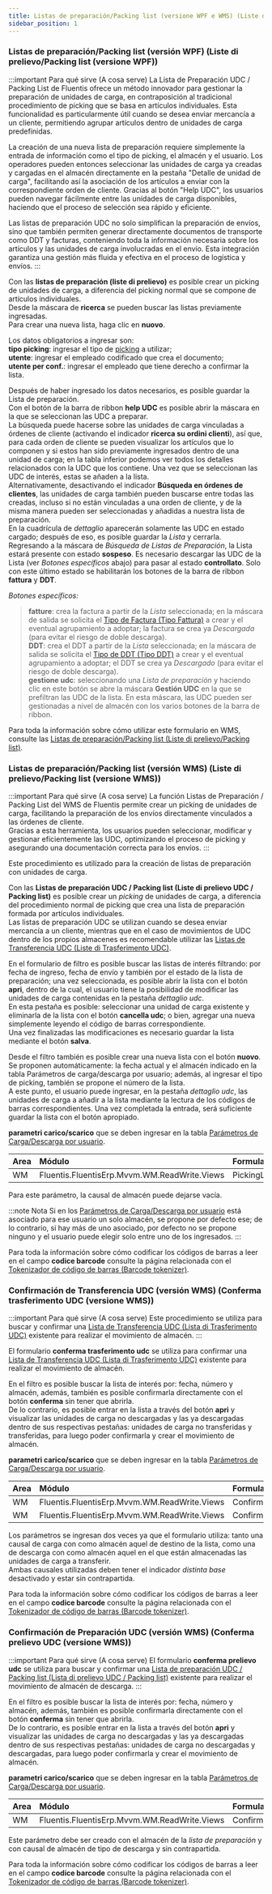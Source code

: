 ```yaml
---
title: Listas de preparación/Packing list (versione WPF e WMS) (Liste di prelievo/Packing list (versione WPF e WMS))
sidebar_position: 1
---
```


### Listas de preparación/Packing list (versión WPF) (Liste di prelievo/Packing list (versione WPF))

:::important Para qué sirve (A cosa serve)
La Lista de Preparación UDC / Packing List de Fluentis ofrece un método innovador para gestionar la preparación de unidades de carga, en contraposición al tradicional procedimiento de picking que se basa en artículos individuales. Esta funcionalidad es particularmente útil cuando se desea enviar mercancía a un cliente, permitiendo agrupar artículos dentro de unidades de carga predefinidas.

La creación de una nueva lista de preparación requiere simplemente la entrada de información como el tipo de picking, el almacén y el usuario. Los operadores pueden entonces seleccionar las unidades de carga ya creadas y cargadas en el almacén directamente en la pestaña "Detalle de unidad de carga", facilitando así la asociación de los artículos a enviar con la correspondiente orden de cliente. Gracias al botón "Help UDC", los usuarios pueden navegar fácilmente entre las unidades de carga disponibles, haciendo que el proceso de selección sea rápido y eficiente.

Las listas de preparación UDC no solo simplifican la preparación de envíos, sino que también permiten generar directamente documentos de transporte como DDT y facturas, conteniendo toda la información necesaria sobre los artículos y las unidades de carga involucradas en el envío. Esta integración garantiza una gestión más fluida y efectiva en el proceso de logística y envíos.
:::

Con las **listas de preparación (liste di prelievo)** es posible crear un picking de unidades de carga, a diferencia del picking normal que se compone de artículos individuales.    
Desde la máscara de **ricerca** se pueden buscar las listas previamente ingresadas.  
Para crear una nueva lista, haga clic en **nuovo**.  

Los datos obligatorios a ingresar son:  
**tipo picking**: ingresar el tipo de [picking](/docs/logistics/picking/picking-management) a utilizar;  
**utente**: ingresar el empleado codificado que crea el documento;  
**utente per conf.**: ingresar el empleado que tiene derecho a confirmar la lista.  

Después de haber ingresado los datos necesarios, es posible guardar la Lista de preparación.  
Con el botón de la barra de ribbon **help UDC** es posible abrir la máscara en la que se seleccionan las UDC a preparar.  
La búsqueda puede hacerse sobre las unidades de carga vinculadas a órdenes de cliente (activando el indicador **ricerca su ordini clienti**), así que, para cada orden de cliente se pueden visualizar los artículos que lo componen y si estos han sido previamente ingresados dentro de una unidad de carga; en la tabla inferior podemos ver todos los detalles relacionados con la UDC que los contiene. Una vez que se seleccionan las UDC de interés, estas se añaden a la lista.  
Alternativamente, desactivando el indicador **Búsqueda en órdenes de clientes**, las unidades de carga también pueden buscarse entre todas las creadas, incluso si no están vinculadas a una orden de cliente, y de la misma manera pueden ser seleccionadas y añadidas a nuestra lista de preparación.  
En la cuadrícula de *dettaglio* aparecerán solamente las UDC en estado cargado; después de eso, es posible guardar la *Lista* y cerrarla.  
Regresando a la máscara de *Búsqueda de Listas de Preparación*, la Lista estará presente con estado **sospeso**. Es necesario descargar las UDC de la Lista (ver *Botones específicos* abajo) para pasar al estado **controllato**. Solo con este último estado se habilitarán los botones de la barra de ribbon **fattura** y **DDT**.

*Botones específicos:*  
> **fatture**: crea la factura a partir de la *Lista* seleccionada; en la máscara de salida se solicita el [Tipo de Factura (Tipo Fattura)](/docs/configurations/tables/sales/invoices-type) a crear y el eventual agrupamiento a adoptar; la factura se crea ya *Descargada* (para evitar el riesgo de doble descarga).  
> **DDT**: crea el DDT a partir de la *Lista* seleccionada; en la máscara de salida se solicita el [Tipo de DDT (Tipo DDT)](/docs/configurations/tables/sales/delivery-notes-type) a crear y el eventual agrupamiento a adoptar; el DDT se crea ya *Descargado* (para evitar el riesgo de doble descarga).  
> **gestione udc**: seleccionando una *Lista de preparación* y haciendo clic en este botón se abre la máscara **Gestión UDC** en la que se prefiltran las UDC de la lista. En esta máscara, las UDC pueden ser gestionadas a nivel de almacén con los varios botones de la barra de ribbon.  

Para toda la información sobre cómo utilizar este formulario en WMS, consulte las [Listas de preparación/Packing list (Liste di prelievo/Packing list)](/docs/logistics/wms/udc/loading-unit-picking-list).

### Listas de preparación/Packing list (versión WMS) (Liste di prelievo/Packing list (versione WMS))

:::important Para qué sirve (A cosa serve)
La función Listas de Preparación / Packing List del WMS de Fluentis permite crear un picking de unidades de carga, facilitando la preparación de los envíos directamente vinculados a las órdenes de cliente.  
Gracias a esta herramienta, los usuarios pueden seleccionar, modificar y gestionar eficientemente las UDC, optimizando el proceso de picking y asegurando una documentación correcta para los envíos.
:::

Este procedimiento es utilizado para la creación de listas de preparación con unidades de carga.  

Con las **Listas de preparación UDC / Packing list (Liste di prelievo UDC / Packing list)** es posible crear un *picking* de unidades de carga, a diferencia del procedimiento normal de picking que crea una lista de preparación formada por artículos individuales.  
Las listas de preparación UDC se utilizan cuando se desea enviar mercancía a un cliente, mientras que en el caso de movimientos de UDC dentro de los propios almacenes es recomendable utilizar las [Listas de Transferencia UDC (Liste di Trasferimento UDC)](/docs/logistics/wms/udc/loading-unit-transfer-list).  

En el formulario de filtro es posible buscar las listas de interés filtrando: por fecha de ingreso, fecha de envío y también por el estado de la lista de preparación; una vez seleccionada, es posible abrir la lista con el botón **apri**, dentro de la cual, el usuario tiene la posibilidad de modificar las unidades de carga contenidas en la pestaña *dettaglio udc*.  
En esta pestaña es posible: seleccionar una unidad de carga existente y eliminarla de la lista con el botón **cancella udc**; o bien, agregar una nueva simplemente leyendo el código de barras correspondiente.  
Una vez finalizadas las modificaciones es necesario guardar la lista mediante el botón **salva**.  

Desde el filtro también es posible crear una nueva lista con el botón **nuovo**.  
Se proponen automáticamente: la fecha actual y el almacén indicado en la tabla Parámetros de carga/descarga por usuario; además, al ingresar el tipo de picking, también se propone el número de la lista.  
A este punto, el usuario puede ingresar, en la pestaña *dettaglio udc*, las unidades de carga a añadir a la lista mediante la lectura de los códigos de barras correspondientes. Una vez completada la entrada, será suficiente guardar la lista con el botón apropiado.

**parametri carico/scarico** que se deben ingresar en la tabla [Parámetros de Carga/Descarga por usuario](/docs/configurations/parameters/general-parameters/deliverynotes-grouping).

| Area | Módulo | Formulario |
| :-- | :-- | :-- |
| WM | Fluentis.FluentisErp.Mvvm.WM.ReadWrite.Views | PickingList |

Para este parámetro, la causal de almacén puede dejarse vacía.

:::note Nota
Si en los [Parámetros de Carga/Descarga por usuario](/docs/configurations/parameters/general-parameters/deliverynotes-grouping) está asociado para ese usuario un solo almacén, se propone por defecto ese; de lo contrario, si hay más de uno asociado, por defecto no se propone ninguno y el usuario puede elegir solo entre uno de los ingresados.
:::

Para toda la información sobre cómo codificar los códigos de barras a leer en el campo **codice barcode** consulte la página relacionada con el [Tokenizador de código de barras (Barcode tokenizer)](/docs/configurations/tables/general-settings/barcode-tokenizer).

### Confirmación de Transferencia UDC (versión WMS) (Conferma trasferimento UDC (versione WMS))

:::important Para qué sirve (A cosa serve)
Este procedimiento se utiliza para buscar y confirmar una [Lista de Transferencia UDC (Lista di Trasferimento UDC)](/docs/logistics/udc/loading-unit-packing-lists/transfer-unit) existente para realizar el movimiento de almacén.
:::

El formulario **conferma trasferimento udc** se utiliza para confirmar una [Lista de Transferencia UDC (Lista di Trasferimento UDC)](/docs/logistics/udc/loading-unit-packing-lists/transfer-unit) existente para realizar el movimiento de almacén.

En el filtro es posible buscar la lista de interés por: fecha, número y almacén, además, también es posible confirmarla directamente con el botón **conferma** sin tener que abrirla.  
De lo contrario, es posible entrar en la lista a través del botón **apri** y visualizar las unidades de carga no descargadas y las ya descargadas dentro de sus respectivas pestañas: unidades de carga no transferidas y transferidas, para luego poder confirmarla y crear el movimiento de almacén.

**parametri carico/scarico** que se deben ingresar en la tabla [Parámetros de Carga/Descarga por usuario](/docs/configurations/parameters/general-parameters/deliverynotes-grouping).

| Area | Módulo | Formulario |
| :-- | :-- | :-- |
| WM | Fluentis.FluentisErp.Mvvm.WM.ReadWrite.Views | ConfirmPickingList |
| WM | Fluentis.FluentisErp.Mvvm.WM.ReadWrite.Views | ConfirmPickingList |

Los parámetros se ingresan dos veces ya que el formulario utiliza: tanto una causal de carga con como almacén aquel de destino de la lista, como una de descarga con como almacén aquel en el que están almacenadas las unidades de carga a transferir.  
Ambas causales utilizadas deben tener el indicador *distinta base* desactivado y estar sin contrapartida.  

Para toda la información sobre cómo codificar los códigos de barras a leer en el campo **codice barcode** consulte la página relacionada con el [Tokenizador de código de barras (Barcode tokenizer)](/docs/configurations/tables/general-settings/barcode-tokenizer).

### Confirmación de Preparación UDC (versión WMS) (Conferma prelievo UDC (versione WMS))

:::important Para qué sirve (A cosa serve)
El formulario **conferma prelievo udc** se utiliza para buscar y confirmar una [Lista de preparación UDC / Packing list (Lista di prelievo UDC / Packing list)](/docs/logistics/udc/loading-unit-packing-lists/transfer-unit) existente para realizar el movimiento de almacén de descarga.
:::

En el filtro es posible buscar la lista de interés por: fecha, número y almacén, además, también es posible confirmarla directamente con el botón **conferma** sin tener que abrirla.  
De lo contrario, es posible entrar en la lista a través del botón **apri** y visualizar las unidades de carga no descargadas y las ya descargadas dentro de sus respectivas pestañas: unidades de carga no descargadas y descargadas, para luego poder confirmarla y crear el movimiento de almacén.
   
**parametri carico/scarico** que se deben ingresar en la tabla [Parámetros de Carga/Descarga por usuario](/docs/configurations/parameters/general-parameters/deliverynotes-grouping).

| Area | Módulo | Formulario |
| :-- | :-- | :-- |
| WM | Fluentis.FluentisErp.Mvvm.WM.ReadWrite.Views | ConfirmUnloadPickingList |

Este parámetro debe ser creado con el almacén de la *lista de preparación* y con causal de almacén de tipo de descarga y sin contrapartida.

Para toda la información sobre cómo codificar los códigos de barras a leer en el campo **codice barcode** consulte la página relacionada con el [Tokenizador de código de barras (Barcode tokenizer)](/docs/configurations/tables/general-settings/barcode-tokenizer).